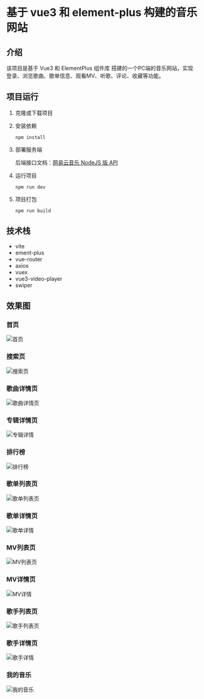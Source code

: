 # 基于 vue3 和 element-plus 构建的音乐网站

##  介绍

该项目是基于 Vue3 和 ElementPlus 组件库 搭建的一个PC端的音乐网站，实现登录、浏览歌曲、歌单信息、观看MV、听歌、评论、收藏等功能。

##  项目运行

1. 克隆或下载项目

2. 安装依赖

   ```
   npm install
   ```

3. 部署服务端

   后端接口文档：[网易云音乐 NodeJS 版 API](https://binaryify.github.io/NeteaseCloudMusicApi/#/)

4. 运行项目

   ```
   npm run dev
   ```

5. 项目打包

   ```
   npm run build
   ```

## 技术栈

- vite
- ement-plus
- vue-router
- axios
- vuex
- vue3-video-player
- swiper

##  效果图

### 首页

![首页](.\img\首页.png)

### 搜索页

![搜索页](.\img\搜索页.png)

### 歌曲详情页

![歌曲详情页](.\img\歌曲详情页.png)

### 专辑详情页

![专辑详情](.\img\专辑详情.png)

### 排行榜

![排行榜](.\img\排行榜.png)

### 歌单列表页

![歌单列表页](.\img\歌单列表页.png)

### 歌单详情页

![歌单详情](.\img\歌单详情.png)

### MV列表页

![MV列表页](.\img\MV列表页.png)

### MV详情页

![MV详情](.\img\MV详情.png)

### 歌手列表页

![歌手列表页](.\img\歌手列表页.png)

### 歌手详情页

![歌手详情](.\img\歌手详情.png)

### 我的音乐

![我的音乐](.\img\我的音乐.png)
